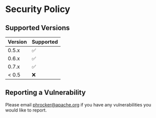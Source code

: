 # Security Policy

## Supported Versions

| Version | Supported          |
| ------- | ------------------ |
| 0.5.x   | :white_check_mark: |
| 0.6.x   | :white_check_mark: |
| 0.7.x   | :white_check_mark: |
| < 0.5   | :x:                |

## Reporting a Vulnerability

Please email phrocker@apache.org if you have any vulnerabilities you would like to report.
